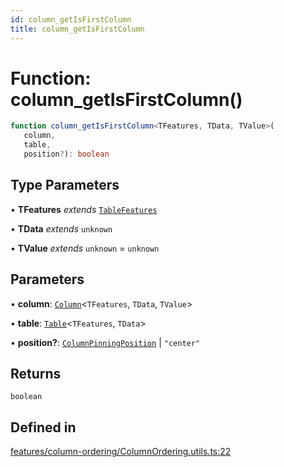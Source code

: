 ```yaml
---
id: column_getIsFirstColumn
title: column_getIsFirstColumn
---
```


# Function: column\_getIsFirstColumn()

```ts
function column_getIsFirstColumn<TFeatures, TData, TValue>(
   column, 
   table, 
   position?): boolean
```

## Type Parameters

• **TFeatures** *extends* [`TableFeatures`](../interfaces/tablefeatures.md)

• **TData** *extends* `unknown`

• **TValue** *extends* `unknown` = `unknown`

## Parameters

• **column**: [`Column`](../type-aliases/column.md)\<`TFeatures`, `TData`, `TValue`\>

• **table**: [`Table`](../type-aliases/table.md)\<`TFeatures`, `TData`\>

• **position?**: [`ColumnPinningPosition`](../type-aliases/columnpinningposition.md) \| `"center"`

## Returns

`boolean`

## Defined in

[features/column-ordering/ColumnOrdering.utils.ts:22](https://github.com/TanStack/table/blob/b1e6b79157b0debc7222660572b06c8b857f4605/packages/table-core/src/features/column-ordering/ColumnOrdering.utils.ts#L22)
